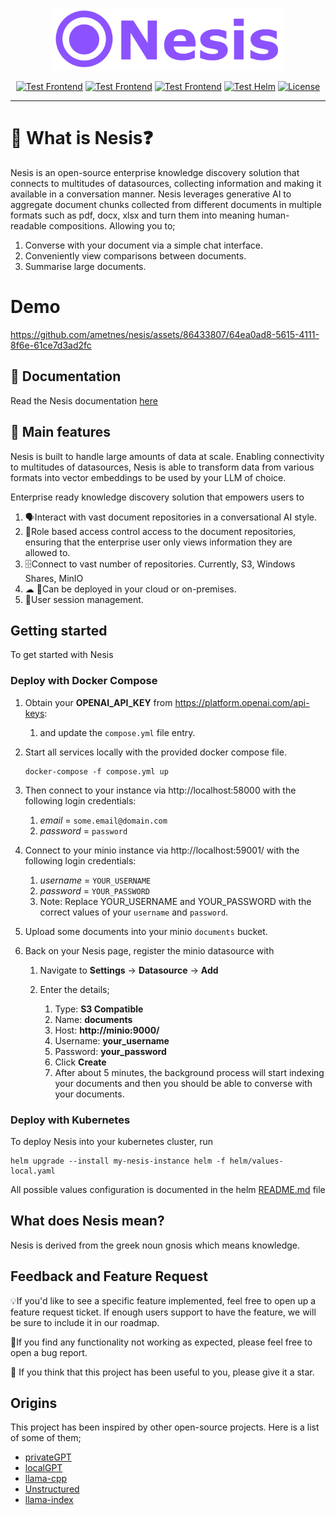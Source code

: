 
<p align="center">
  <img height="100" src="https://raw.githubusercontent.com/ametnes/nesis/main/nesis/frontend/client/src/images/Nesis.svg" alt="Nesis" title="Nesis">
</p>

<p align="center">
   <a href="https://github.com/ametnes/nesis/actions/workflows/test_frontend.yml" target="_blank"><img src="https://github.com/ametnes/nesis/actions/workflows/test_frontend.yml/badge.svg" alt="Test Frontend"/></a>
   <a href="https://github.com/ametnes/nesis/actions/workflows/test_api.yml" target="_blank"><img src="https://github.com/ametnes/nesis/actions/workflows/test_api.yml/badge.svg" alt="Test Frontend"/></a>
   <a href="https://github.com/ametnes/nesis/actions/workflows/test_rag.yml" target="_blank"><img src="https://github.com/ametnes/nesis/actions/workflows/test_rag.yml/badge.svg" alt="Test Frontend"/></a>
   <a href="https://github.com/ametnes/nesis/actions/workflows/test_helm.yml" target="_blank"><img src="https://github.com/ametnes/nesis/actions/workflows/test_helm.yml/badge.svg" alt="Test Helm"/></a>
   <a href="./LICENSE" target="_blank"><img src="https://img.shields.io/badge/License-Apache_2.0-blue.svg" alt="License"/></a>
</p>

---
# 👋 What is Nesis❓

Nesis is an open-source enterprise knowledge discovery solution that connects to multitudes of datasources, collecting 
information and making it available in a conversation manner. Nesis leverages generative AI to aggregate document chunks
collected from different documents in multiple formats such as pdf, docx, xlsx and turn them into meaning human-readable compositions. Allowing you to;

1. Converse with your document via a simple chat interface.
2. Conveniently view comparisons between documents.
3. Summarise large documents.

# Demo

https://github.com/ametnes/nesis/assets/86433807/64ea0ad8-5615-4111-8f6e-61ce7d3ad2fc

## 📜 Documentation
Read the Nesis documentation [here](./docs/README.md)

## 🎰 Main features
Nesis is built to handle large amounts of data at scale. Enabling connectivity to multitudes of datasources, 
Nesis is able to transform data from various formats into vector embeddings to be used by your LLM of choice.

Enterprise ready knowledge discovery solution that empowers users to
1. 🗣Interact with vast document repositories in a conversational AI style.
2. 🛂Role based access control access to the document repositories, ensuring that the enterprise user only views information they are allowed to.
3. 🗄Connect to vast number of repositories. Currently, S3, Windows Shares, MinIO
4. ☁ 🏢Can be deployed in your cloud or on-premises.
5. 🔐User session management.

## Getting started
To get started with Nesis

### Deploy with Docker Compose
1. Obtain your **OPENAI_API_KEY** from https://platform.openai.com/api-keys:
      1. and update the `compose.yml` file entry.

2. Start all services locally with the provided docker compose file.

   ```commandline
   docker-compose -f compose.yml up
   ```

2. Then connect to your instance via http://localhost:58000 with the following login credentials:
      1. *email* = `some.email@domain.com`
      2. *password* = `password`

3. Connect to your minio instance via http://localhost:59001/ with the following login credentials:
      1. *username* = `YOUR_USERNAME`
      2. *password* = `YOUR_PASSWORD`
      3. Note: Replace YOUR_USERNAME and YOUR_PASSWORD with the correct values of your `username` and `password`.


4. Upload some documents into your minio `documents` bucket.

5. Back on your Nesis page, register the minio datasource with
   1. Navigate to **Settings** -> **Datasource** -> **Add**
   2. Enter the details;
   
      1. Type: **S3 Compatible**
      4. Name: **documents**
      5. Host: **http://minio:9000/**
      6. Username: **your_username**
      7. Password: **your_password**
      8. Click **Create**
      9. After about 5 minutes, the background process will start indexing your documents and then you should be able to converse with your documents.

### Deploy with Kubernetes
To deploy Nesis into your kubernetes cluster, run
```commandline
helm upgrade --install my-nesis-instance helm -f helm/values-local.yaml
```
All possible values configuration is documented in the helm [README.md](./helm/README.md) file

## What does Nesis mean?
Nesis is derived from the greek noun gnosis which means knowledge.

## Feedback and Feature Request
💡If you'd like to see a specific feature implemented, feel free to open up a feature request ticket.
If enough users support to have the feature, we will be sure to include it in our roadmap.

🐞If you find any functionality not working as expected, please feel free to open a bug report.

🌟 If you think that this project has been useful to you, please give it a star.

## Origins
This project has been inspired by other open-source projects. Here is a list of some of them;

- [privateGPT](https://github.com/imartinez/privateGPT)
- [localGPT](https://github.com/PromtEngineer/localGPT)
- [llama-cpp](https://github.com/abetlen/llama-cpp-python)
- [Unstructured](https://github.com/Unstructured-IO/unstructured)
- [llama-index](https://github.com/run-llama/llama_index)

